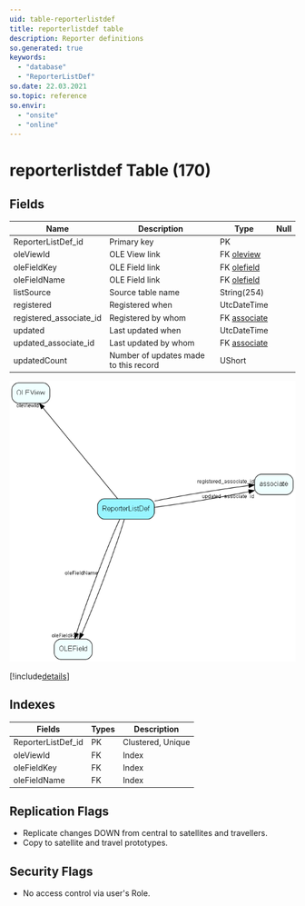 ```yaml
---
uid: table-reporterlistdef
title: reporterlistdef table
description: Reporter definitions
so.generated: true
keywords:
  - "database"
  - "ReporterListDef"
so.date: 22.03.2021
so.topic: reference
so.envir:
  - "onsite"
  - "online"
---
```


# reporterlistdef Table (170)

## Fields

| Name | Description | Type | Null |
|------|-------------|------|:----:|
|ReporterListDef\_id|Primary key|PK| |
|oleViewId|OLE View link|FK [oleview](oleview.md)| |
|oleFieldKey|OLE Field link|FK [olefield](olefield.md)| |
|oleFieldName|OLE Field link|FK [olefield](olefield.md)| |
|listSource|Source table name|String(254)| |
|registered|Registered when|UtcDateTime| |
|registered\_associate\_id|Registered by whom|FK [associate](associate.md)| |
|updated|Last updated when|UtcDateTime| |
|updated\_associate\_id|Last updated by whom|FK [associate](associate.md)| |
|updatedCount|Number of updates made to this record|UShort| |


![ReporterListDef table relationship diagram](./media/ReporterListDef.png)

[!include[details](./includes/ReporterListDef.md)]

## Indexes

| Fields | Types | Description |
|--------|-------|-------------|
|ReporterListDef\_id |PK |Clustered, Unique |
|oleViewId |FK |Index |
|oleFieldKey |FK |Index |
|oleFieldName |FK |Index |

## Replication Flags

* Replicate changes DOWN from central to satellites and travellers.
* Copy to satellite and travel prototypes.

## Security Flags

* No access control via user's Role.

